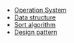 - [Operation System](https://github.com/wishyouhappy/CS-BASICS/blob/master/Operation-System.md)
- [Data structure](https://github.com/wishyouhappy/CS-BASICS/blob/master/Data-stucture.md)
- [Sort algorithm](https://github.com/wishyouhappy/CS-BASICS/blob/master/Sort-algorithm.md)
- [Design pattern](https://github.com/wishyouhappy/CS-BASICS/blob/master/Design-pattern.md)







